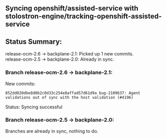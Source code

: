 ## Syncing openshift/assisted-service with stolostron-engine/tracking-openshift-assisted-service

## Status Summary:

release-ocm-2.6 -> backplane-2.1: Picked up 1 new commits.  
release-ocm-2.5 -> backplane-2.0: Already in sync.  

### Branch release-ocm-2.6 -> backplane-2.1:

New commits:

```
852dd020dbe8d0b2c0d33c254e8affad57d61d9a bug-2109637: Agent validations out of sync with the host validation (#4196)
```

Status: Syncing successful

### Branch release-ocm-2.5 -> backplane-2.0:

Branches are already in sync, nothing to do.
